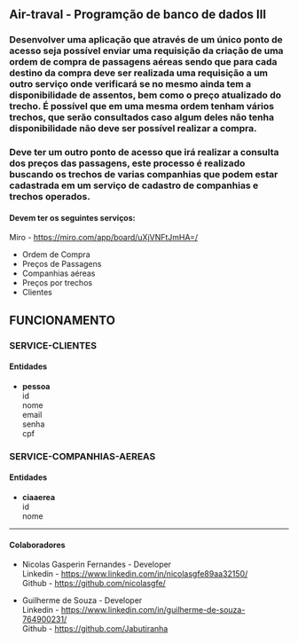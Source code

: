 ## Air-traval - Programção de banco de dados III

### Desenvolver uma aplicação que através de um único ponto de acesso seja possível enviar uma requisição da criação de uma ordem de compra de passagens aéreas sendo que para cada destino da compra deve ser realizada uma requisição a um outro serviço onde verificará se no mesmo ainda tem a disponibilidade de assentos, bem como o preço atualizado do trecho. É possível que em uma mesma ordem tenham vários trechos, que serão consultados caso algum deles não tenha disponibilidade não deve ser possível realizar a compra.
### Deve ter um outro ponto de acesso que irá realizar a consulta dos preços das passagens, este processo é realizado buscando os trechos de varias companhias que podem estar cadastrada em um serviço de cadastro de companhias e trechos operados.

#### Devem ter os seguintes serviços:
Miro - https://miro.com/app/board/uXjVNFtJmHA=/
- Ordem de Compra
- Preços de Passagens
- Companhias aéreas
- Preços por trechos
- Clientes

## FUNCIONAMENTO

### SERVICE-CLIENTES
#### Entidades

- **pessoa**
<br>id
<br>nome
<br>email
<br>senha
<br>cpf
 
### SERVICE-COMPANHIAS-AEREAS
#### Entidades

- **ciaaerea**
<br>id
<br>nome


***
#### Colaboradores

- Nicolas Gasperin Fernandes  - Developer<br>
    Linkedin - https://www.linkedin.com/in/nicolasgfe89aa32150/ <br>
    Github - https://github.com/nicolasgfe/

- Guilherme de Souza - Developer<br>
    Linkedin - https://www.linkedin.com/in/guilherme-de-souza-764900231/ <br>
    Github - https://github.com/Jabutiranha